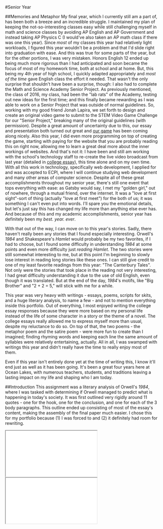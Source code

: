 #Senior Year

##Memories and Metaphor
My final year, which I currently still am a part of, has been both a breeze and an incredible struggle. I maintained my plan of keeping the not-so-interesting classes easy while still challenging myself in math and science classes by avoiding AP English and AP Government and instead taking AP Physics C (I would've also taken an AP math class if there was one this year). Since *most* of my classes this year had relatively light workloads, I figured this year wouldn't be a problem and that I'd slide right into graduation with ease. And this was true for some parts of the year, but for the other portions, I was very mistaken. Honors English 12 ended up being much more rigorous than I had anticipated and soon became the focus of most of my homework time, both at school and at home. But, this being my 4th year of high school, I quickly adapted appropriately and *most of the time* gave English class the effort it needed. That wasn't the only surprise that shouldn't have been a surprise, though: I also had to complete the Math and Science Academy Senior Project. As previously mentioned, the class of 2016, my class, had been the "lab rats" of the Academy, testing out new ideas for the first time; and this finally became rewarding as I was able to work on a Senior Project that was outside of normal guidelines. So, working with my good friend Jonah Lapira, we set forth to design and create an original video game to submit to the STEM Video Game Challenge for our "Senior Project," breaking many of the original guidelines (with permission). Despite a great amount of uncertainty due to this, our essay and presentation both turned out great and [our game](http://mathslash.jmariner.com/) has been coming along nicely. Also this year, I did even more programming on top of creating the game, starting with paying for the website that you are probably reading this on right now, allowing me to learn a great deal more about the inner workings of websites. And that's not it: I have been and still am working with the school's technology staff to re-create the live video broadcast from last year (detailed in [college essay](/portfolio/college_essay)), this time alone and on my own time. With all this work in technology, specifically web development, I applied for and was accepted to ECPI, where I will continue studying web development and many other areas of computer science. Despite all of these great accomplishments throughout my senior year, there's still one event that tops everything with ease: as Gatsby would say, I met my "golden girl," out of nowhere, through a mutual friend, over the internet. It was a "love at first sight"-sort of thing (actually "love at first meet") for the both of us; it was something I can't even put into words. I'll spare you the emotional details, but let's just say this has changed my life more than anything else ever has. And because of this and my academic accomplishments, senior year has definitely been my *best. year. ever*.

With that out of the way, I can move on to this year's stories. Sadly, there haven't really been any stories that I found especially interesting. Orwell's _1984_ and Shakespeare's _Hamlet_ would probably be my two favorites, if I had to choose, but I found some difficulty in understanding _1984_ at some points and even more difficulty just *reading* _Hamlet_. The two stories were still somewhat interesting to me, but at this point I'm beginning to slowly lose interest in reading long stories like these ones. I can still give credit to one of my least favorite readings from this year: "The Canterbury Tales". Not only were the stories that took place in the reading not very interesting, I had great difficulty understanding it due to the use of old English, even though it was translated. But at the end of the day, _1984_'s motifs, like "Big Brother" and "2 + 2 = 5," will stick with me for a while.

This year was very heavy with writings - essays, poems, scripts for skits, and a huge literary analysis, to name a few - and not to mention everything inside this portfolio. Out of everything, I most enjoyed writing the college essay responses because they were more based on my personal life instead of the life of some character in a story or the theme of a novel. The college essays really allowed me to express myself more than usual, despite my reluctance to do so. On top of that, the two poems - the metaphor poem and the satire poem - were more fun to create than I imagined; finding rhyming words and keeping each line the same amount of syllables were relatively entertaining, actually. All in all, I was swamped with writings this year and didn't really have the time to really enjoy most of them.

Even if this year isn't entirely done yet at the time of writing this, I know it'll end just as well as it has been going. It's been a great four years here at Ocean Lakes, with numerous teachers, students, and traditions leaving a lasting impact on my life and shaping who I am today.

##Introduction
This assignment was a literary analysis of Orwell's _1984_, where I was tasked with determining if Orwell managed to predict what is happening in today's society. It was first outlined very rigidly around 11 quotes - one for the hook, one for the conclusion, and one for each of the 3 body paragraphs. This outline ended up consisting of most of the essay's content, making the assembly of the final paper much easier. I chose this for my portfolio because (1) I was forced to and (2) it definitely had room for rewriting.

<div class="double-viewer">
	<iframe class="document autofit" src="original/doc.html" scrolling="no">Original</iframe>
	<iframe class="document autofit" src="rewrite/doc.html" scrolling="no">Rewrite</iframe>
</div>